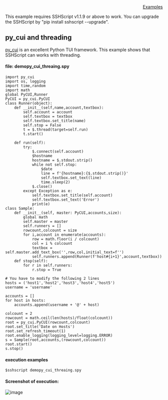 <div style="text-align:right"><a href="./index">Examples</a></div>

This example requires SSHScript v1.1.9 or above to work. You can upgrade the SSHScript by "pip install sshscript --upgrade".

## py_cui and threading

<a target="_blank" href="https://github.com/jwlodek/py_cui">py_cui</a> is an excellent Python TUI framework.
This example shows that SSHScript can works with threading. 

#### file: demopy_cui_threaing.spy
```
import py_cui
import os, logging
import time,random
import math
global PyCUI,Runner
PyCUI = py_cui.PyCUI
class Runner(object):
    def __init__(self,name,account,textbox):
        self.account = account
        self.textbox = textbox
        self.textbox.set_title(name)
        self.stop = False
        t = $.thread(target=self.run)
        t.start()
    
    def run(self):
        try:
            $.connect(self.account)
            $hostname
            hostname = $.stdout.strip()
            while not self.stop:
                $date
                line = f'{hostname}:{$.stdout.strip()}'
                self.textbox.set_text(line)
                time.sleep(2)
            $.close()
        except Exception as e:
            self.textbox.set_title(self.account)
            self.textbox.set_text('Error')
            print(e)
class Sample:
    def __init__(self, master: PyCUI,accounts,size):
        global math
        self.master = master
        self.runners = []     
        rowcount,colcount = size
        for i,account in enumerate(accounts):
            row = math.floor(i / colcount)
            col = i % colcount
            textbox = self.master.add_text_box('',row,col,initial_text=f'')
            self.runners.append(Runner(f'host#{i+1}',account,textbox))
    def stop(self):
        for r in self.runners:
            r.stop = True

# You have to modify the following 2 lines 
hosts = ('host1','host2','host3','host4','host5')
username = 'username'

accounts = []
for host in hosts:
    accounts.append(username + '@' + host)

colcount = 2
rowcount = math.ceil(len(hosts)/float(colcount))
root = py_cui.PyCUI(rowcount,colcount)
root.set_title('Date on Hosts')
root.set_refresh_timeout(1)
root.enable_logging(logging_level=logging.ERROR)
s = Sample(root,accounts,(rowcount,colcount))
root.start()
s.stop()

```

#### execution examples
```
$sshscript demopy_cui_threaing.spy
```

#### Screenshot of execution:
![image](https://user-images.githubusercontent.com/4695577/182831441-5405758c-4e83-4c04-8409-aa54abeccf72.png)

